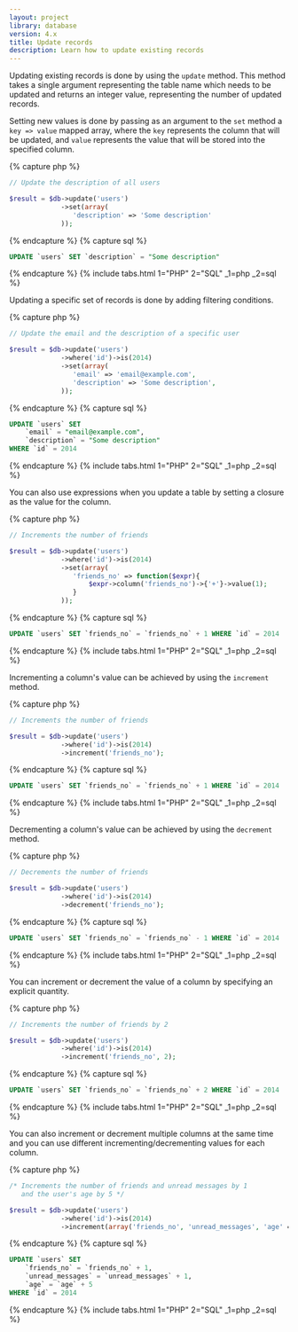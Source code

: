 ```yaml
---
layout: project
library: database
version: 4.x
title: Update records
description: Learn how to update existing records
---
```


Updating existing records is done by using the `update` method. 
This method takes a single argument representing the table name which needs to be updated
and returns an integer value, representing the number of updated records.

Setting new values is done by passing as an argument to the `set` method a `key => value`
mapped array, where the `key` represents the column that will be updated, and `value`
represents the value that will be stored into the specified column.

{% capture php %}
```php
// Update the description of all users

$result = $db->update('users')
             ->set(array(
                'description' => 'Some description'
             ));
```
{% endcapture %}
{% capture sql %}
```sql
UPDATE `users` SET `description` = "Some description"
```
{% endcapture %}
{% include tabs.html 1="PHP" 2="SQL" _1=php _2=sql %}

Updating a specific set of records is done by adding filtering conditions.

{% capture php %}
```php
// Update the email and the description of a specific user

$result = $db->update('users')
             ->where('id')->is(2014)
             ->set(array(
                'email' => 'email@example.com',
                'description' => 'Some description',
             ));
```
{% endcapture %}
{% capture sql %}
```sql
UPDATE `users` SET 
    `email` = "email@example.com", 
    `description` = "Some description" 
WHERE `id` = 2014
```
{% endcapture %}
{% include tabs.html 1="PHP" 2="SQL" _1=php _2=sql %}

You can also use expressions when you update a table by setting a closure as the value for the column.

{% capture php %}
```php
// Increments the number of friends

$result = $db->update('users')
             ->where('id')->is(2014)
             ->set(array(
                'friends_no' => function($expr){
                    $expr->column('friends_no')->{'+'}->value(1);
                }
             ));
```
{% endcapture %}
{% capture sql %}
```sql
UPDATE `users` SET `friends_no` = `friends_no` + 1 WHERE `id` = 2014
```
{% endcapture %}
{% include tabs.html 1="PHP" 2="SQL" _1=php _2=sql %}

Incrementing a column's value can be achieved by using the `increment` method.

{% capture php %}
```php
// Increments the number of friends

$result = $db->update('users')
             ->where('id')->is(2014)
             ->increment('friends_no');
```
{% endcapture %}
{% capture sql %}
```sql
UPDATE `users` SET `friends_no` = `friends_no` + 1 WHERE `id` = 2014
```
{% endcapture %}
{% include tabs.html 1="PHP" 2="SQL" _1=php _2=sql %}

Decrementing a column's value can be achieved by using the `decrement` method.

{% capture php %}
```php
// Decrements the number of friends

$result = $db->update('users')
             ->where('id')->is(2014)
             ->decrement('friends_no');
```
{% endcapture %}
{% capture sql %}
```sql
UPDATE `users` SET `friends_no` = `friends_no` - 1 WHERE `id` = 2014
```
{% endcapture %}
{% include tabs.html 1="PHP" 2="SQL" _1=php _2=sql %}

You can increment or decrement the value of a column by specifying an explicit quantity.

{% capture php %}
```php
// Increments the number of friends by 2

$result = $db->update('users')
             ->where('id')->is(2014)
             ->increment('friends_no', 2);
```
{% endcapture %}
{% capture sql %}
```sql
UPDATE `users` SET `friends_no` = `friends_no` + 2 WHERE `id` = 2014
```
{% endcapture %}
{% include tabs.html 1="PHP" 2="SQL" _1=php _2=sql %}

You can also increment or decrement multiple columns at the same time and you can use different
incrementing/decrementing values for each column.

{% capture php %}
```php
/* Increments the number of friends and unread messages by 1
   and the user's age by 5 */ 

$result = $db->update('users')
             ->where('id')->is(2014)
             ->increment(array('friends_no', 'unread_messages', 'age' => 5));
```
{% endcapture %}
{% capture sql %}
```sql
UPDATE `users` SET
    `friends_no` = `friends_no` + 1,
    `unread_messages` = `unread_messages` + 1,
    `age` = `age` + 5
WHERE `id` = 2014
```
{% endcapture %}
{% include tabs.html 1="PHP" 2="SQL" _1=php _2=sql %}